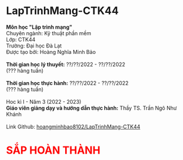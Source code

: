 # LapTrinhMang-CTK44

<strong>Môn học "Lập trình mạng"</strong><br>
Chuyên ngành: Kỹ thuật phần mềm<br>
Lớp: CTK44<br>
Trường: Đại học Đà Lạt<br>
Được tạo bởi: Hoàng Nghĩa Minh Bảo<br>
<br>
<strong>Thời gian học lý thuyết:</strong> ??/??/2022 - ??/??/2022<br>
(??? hàng tuần)<br>
<br>
<strong>Thời gian học thực hành:</strong> ??/??/2022 - ??/??/2022<br>
(??? hàng tuần)<br>
<br>
Hoc kì I - Năm 3 (2022 - 2023)<br>
<strong>Giáo viên giảng dạy và hướng dẫn thực hành:</strong> Thầy TS. Trần Ngô Như Khánh<br>
<br>
Link Github: <a href="https://github.com/hoangminhbao8102/LapTrinhMang-CTK44">hoangminhbao8102/LapTrinhMang-CTK44</a><br>
<h1 style="color:red;">SẮP HOÀN THÀNH</h1>

